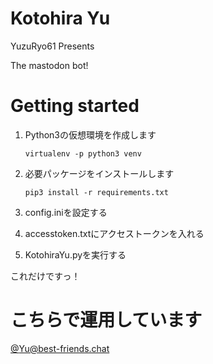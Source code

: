 # Kotohira Yu

YuzuRyo61 Presents

The mastodon bot!

# Getting started

1. Python3の仮想環境を作成します

   ```virtualenv -p python3 venv```

2. 必要パッケージをインストールします

   ```pip3 install -r requirements.txt```

3. config.iniを設定する

4. accesstoken.txtにアクセストークンを入れる

5. KotohiraYu.pyを実行する

これだけですっ！

# こちらで運用しています

[@Yu@best-friends.chat](https://best-friends.chat/@Yu)